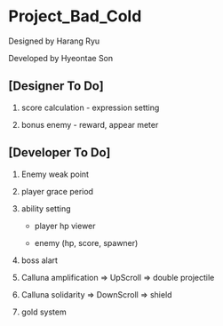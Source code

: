# Project_Bad_Cold

Designed by Harang Ryu

Developed by Hyeontae Son

## [Designer To Do]
1. score calculation - expression setting

2. bonus enemy - reward, appear meter


## [Developer To Do]
1. Enemy weak point
    
2. player grace period

3. ability setting

    - player hp viewer
    
    - enemy (hp, score, spawner)
    
4. boss alart

5. Calluna amplification	=>    UpScroll 	   => double projectile

6. Calluna solidarity	=>    DownScroll    => shield

7. gold system
